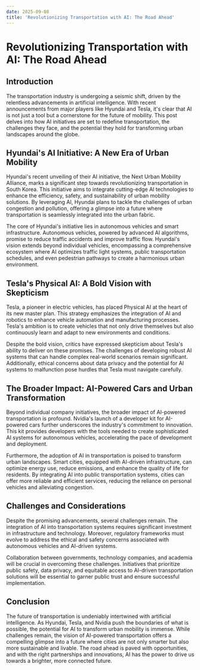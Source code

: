 ```yaml
---
date: 2025-09-08
title: 'Revolutionizing Transportation with AI: The Road Ahead'
---
```


# Revolutionizing Transportation with AI: The Road Ahead

## Introduction

The transportation industry is undergoing a seismic shift, driven by the relentless advancements in artificial intelligence. With recent announcements from major players like Hyundai and Tesla, it's clear that AI is not just a tool but a cornerstone for the future of mobility. This post delves into how AI initiatives are set to redefine transportation, the challenges they face, and the potential they hold for transforming urban landscapes around the globe.

<!-- more -->
## Hyundai's AI Initiative: A New Era of Urban Mobility

Hyundai's recent unveiling of their AI initiative, the Next Urban Mobility Alliance, marks a significant step towards revolutionizing transportation in South Korea. This initiative aims to integrate cutting-edge AI technologies to enhance the efficiency, safety, and sustainability of urban mobility solutions. By leveraging AI, Hyundai plans to tackle the challenges of urban congestion and pollution, offering a glimpse into a future where transportation is seamlessly integrated into the urban fabric.

The core of Hyundai's initiative lies in autonomous vehicles and smart infrastructure. Autonomous vehicles, powered by advanced AI algorithms, promise to reduce traffic accidents and improve traffic flow. Hyundai's vision extends beyond individual vehicles, encompassing a comprehensive ecosystem where AI optimizes traffic light systems, public transportation schedules, and even pedestrian pathways to create a harmonious urban environment.

## Tesla's Physical AI: A Bold Vision with Skepticism

Tesla, a pioneer in electric vehicles, has placed Physical AI at the heart of its new master plan. This strategy emphasizes the integration of AI and robotics to enhance vehicle automation and manufacturing processes. Tesla's ambition is to create vehicles that not only drive themselves but also continuously learn and adapt to new environments and conditions.

Despite the bold vision, critics have expressed skepticism about Tesla's ability to deliver on these promises. The challenges of developing robust AI systems that can handle complex real-world scenarios remain significant. Additionally, ethical concerns about data privacy and the potential for AI systems to malfunction pose hurdles that Tesla must navigate carefully.

## The Broader Impact: AI-Powered Cars and Urban Transformation

Beyond individual company initiatives, the broader impact of AI-powered transportation is profound. Nvidia's launch of a developer kit for AI-powered cars further underscores the industry's commitment to innovation. This kit provides developers with the tools needed to create sophisticated AI systems for autonomous vehicles, accelerating the pace of development and deployment.

Furthermore, the adoption of AI in transportation is poised to transform urban landscapes. Smart cities, equipped with AI-driven infrastructure, can optimize energy use, reduce emissions, and enhance the quality of life for residents. By integrating AI into public transportation systems, cities can offer more reliable and efficient services, reducing the reliance on personal vehicles and alleviating congestion.

## Challenges and Considerations

Despite the promising advancements, several challenges remain. The integration of AI into transportation systems requires significant investment in infrastructure and technology. Moreover, regulatory frameworks must evolve to address the ethical and safety concerns associated with autonomous vehicles and AI-driven systems.

Collaboration between governments, technology companies, and academia will be crucial in overcoming these challenges. Initiatives that prioritize public safety, data privacy, and equitable access to AI-driven transportation solutions will be essential to garner public trust and ensure successful implementation.

## Conclusion

The future of transportation is undeniably intertwined with artificial intelligence. As Hyundai, Tesla, and Nvidia push the boundaries of what is possible, the potential for AI to transform urban mobility is immense. While challenges remain, the vision of AI-powered transportation offers a compelling glimpse into a future where cities are not only smarter but also more sustainable and livable. The road ahead is paved with opportunities, and with the right partnerships and innovations, AI has the power to drive us towards a brighter, more connected future.
